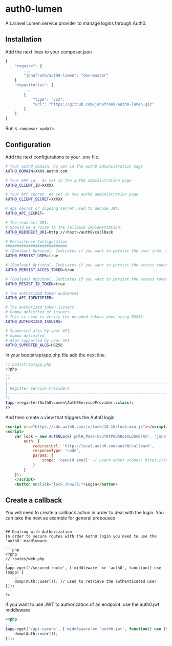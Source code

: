 # auth0-lumen

A Laravel Lumen service provider to manage logins through Auth0.

## Installation

Add the next lines to your composer.json

```javascript
{
    "require": {
        ...
        "jonafrank/auth0-lumen": "dev-master"
    }
    "repositories": [
        ...
        {
            "type": "vcs",
            "url": "https://github.com/jonafrank/auth0-lumen.git"
        }
    ]
}
```

Run `$ composer update`.

## Configuration

Add the next configurations to your .env file.

```bash
# Your auth0 domain. As set in the auth0 administration page
AUTH0_DOMAIN=XXXX.auth0.com

# Your APP id.  As set in the auth0 administration page
AUTH0_CLIENT_ID=XXXXX

# Your APP secret. As set in the auth0 administration page
AUTH0_CLIENT_SECRET=XXXXX

# Api secret or signing secret used to decode JWT.
AUTH0_API_SECRET=

# The redirect URI.  
# Should be a route to the callback implementation.
AUTH0_REDIRECT_URI=http://<host>/auth0/callback

# Persistence Configuration
###########################
# (Boolean) Optional. Indicates if you want to persist the user info, default true
AUTH0_PERSIST_USER=true

# (Boolean) Optional. Indicates if you want to persist the access token, default false
AUTH0_PERSIST_ACCES_TOKEN=true

# (Boolean) Optional. Indicates if you want to persist the access token, default false
AUTH0_PESIST_ID_TOKEN=true

# The authorized token audiences
AUTH0_API_IDENTIFIER=

# The authorized token issuers.
# Comma delimited of issuers.
# This is used to verify the decoded tokens when using RS256
AUTH0_AUTHORIZED_ISSUERS=

# Supported algs by your API.
# Comma delimited
# Algs supported by your API
AUTH0_SUPORTED_ALGS=HS256
```

In your bootstrap/app.php file add the next line.
```php
// bootstrap/app.php
<?php
...
/*
|--------------------------------------------------------------------------
| Register Service Providers
|--------------------------------------------------------------------------
*/
$app->register(Auth0\Lumen\Auth0ServiceProvider::class);
?>
```



And then create a view that triggers the Auth0 login.

```html
<script src="https://cdn.auth0.com/js/lock/10.16/lock.min.js"></script>
<script>
    var lock = new Auth0Lock('pHlH_Pmsb-nv3f8tPQGA8o1XLDhmEFAm', 'jonafrank.auth0.com', {
        auth: {
            redirectUrl: 'http://local.auth0.com/auth0/callback',
            responseType: 'code',
            params: {
                scope: 'openid email' // Learn about scopes: https://auth0.com/docs/scopes
            }
        }
    });
    </script>
    <button onclick="lock.show();">Login</button>
```

## Create a callback
You will need to create a callback action in order to deal with the login. You can take the next as example for general propouses

```

## Dealing with Authorization
In order to secure routes with the Auth0 login you need to use the 'auth0' middleware.

```php
<?php
// routes/web.php
...
$app->get('/secured-route', ['middleware' => 'auth0', function() use ($app) {
    ...
    dump(Auth::user()); // used to retrieve the authenticated user
}]);

?>
```

If you want to use JWT to authorization of an endpoint. use the auth0.jwt middleware

```php
<?php
...
$app->get('/api-secure', ['middleware'=> 'auth0.jwt', function() use ($app) {
    dump(Auth::user());
}]);
```

